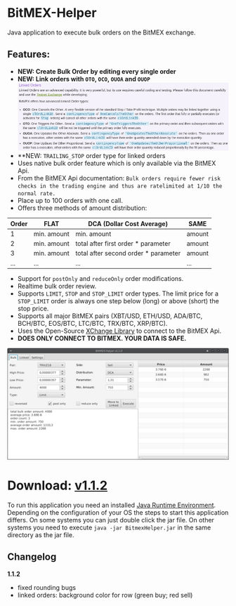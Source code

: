 # BitMEX-Helper
Java application to execute bulk orders on the BitMEX exchange.

## Features:
* **NEW: Create Bulk Order by editing every single order**
* **NEW: Link orders with `OTO`, `OCO`, `OUOA` and `OUOP`**
![BitMEX LinkedOrderTypes](https://github.com/SaschaZ/BitMEX-Helper/raw/master/media/BitMEX-LinkedOrderTypes.png)
* **NEW: `TRAILING_STOP` order type for linked orders
* Uses native bulk order feature which is only available via the BitMEX Api.
* From the BitMEX Api documentation: `Bulk orders require fewer risk checks in the trading engine and thus are ratelimited at 1/10 the normal rate.`
* Place up to 100 orders with one call.
* Offers three methods of amount distribution:

| Order |     FLAT    |      DCA (Dollar Cost Average)       |  SAME  |
| ----- | ----------- | ------------------------------------ | ------ |
|  1    | min. amount | min. amount                          | amount |
|  2    | min. amount | total after first order * parameter  | amount |
|  3    | min. amount | total after second order * parameter | amount |
|  ...  | ...         | ...                                  | ...    |
* Support for `postOnly` and `reduceOnly` order modifications.
* Realtime bulk order review.
* Supports `LIMIT`, `STOP` and `STOP_LIMIT` order types. The limit price for a `STOP_LIMIT` order is always one step
    below (long) or above  (short) the stop price.
* Supports all major BitMEX pairs (XBT/USD, ETH/USD, ADA/BTC, BCH/BTC, EOS/BTC, LTC/BTC, TRX/BTC, XRP/BTC).
* Uses the Open-Source [XChange Library](https://github.com/knowm/XChange) to connect to the BitMEX Api.
* **DOES ONLY CONNECT TO BITMEX. YOUR DATA IS SAFE.**

![BitMEX preview](https://github.com/SaschaZ/BitMEX-Helper/raw/master/media/BitMEX-Helper.png)

# **Download: [v1.1.2](https://github.com/SaschaZ/BitMEX-Helper/raw/master/releases/v1.1.2/BitmexHelper.jar)**

To run this application you need an installed [Java Runtime Environment](http://www.oracle.com/technetwork/java/javase/downloads/jre8-downloads-2133155.html).
Depending on the configuration of your OS the steps to start this application differs. On some systems you can just
double click the jar file. On other systems you need to execute `java -jar BitmexHelper.jar` in the same directory as
the jar file.

## Changelog
**1.1.2**
* fixed rounding bugs
* linked orders: background color for row (green buy; red sell)
